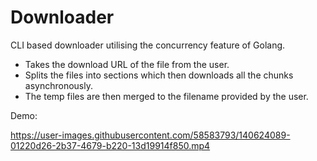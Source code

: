# Downloader
CLI based downloader utilising the concurrency feature of Golang. 

- Takes the download URL of the file from the user.
- Splits the files into sections which then downloads all the chunks asynchronously.
- The temp files are then merged to the filename provided by the user.

Demo: 

https://user-images.githubusercontent.com/58583793/140624089-01220d26-2b37-4679-b220-13d19914f850.mp4
